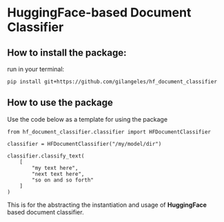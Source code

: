 # HuggingFace-based Document Classifier

## How to install the package:
run in your terminal:
```
pip install git+https://github.com/gilangeles/hf_document_classifier
```
## How to use the package
Use the code below as a template for using the package 

```
from hf_document_classifier.classifier import HFDocumentClassifier

classifier = HFDocumentClassifier("/my/model/dir")

classifier.classify_text(
    [
        "my text here",
        "next text here",
        "so on and so forth"
    ]
)
```
This is for the abstracting the instantiation and usage of __HuggingFace__ based document classifier.